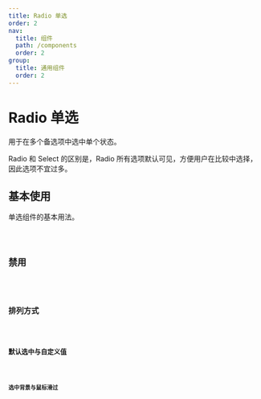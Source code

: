 ```yaml
---
title: Radio 单选
order: 2
nav:
  title: 组件
  path: /components
  order: 2
group:
  title: 通用组件
  order: 2
---
```


# Radio 单选

用于在多个备选项中选中单个状态。

<Alert type="info">

Radio 和 Select 的区别是，Radio 所有选项默认可见，方便用户在比较中选择，因此选项不宜过多。

</Alert>

## 基本使用

单选组件的基本用法。

<code src="./demos/index1.tsx" />

## 禁用

<code src="./demos/index2.tsx" />

## 排列方式

<code src="./demos/index3.tsx" />

## 默认选中与自定义值

<code src="./demos/index4.tsx" />

## 选中背景与鼠标滑过

<code src="./demos/index5.tsx" />

<API />
